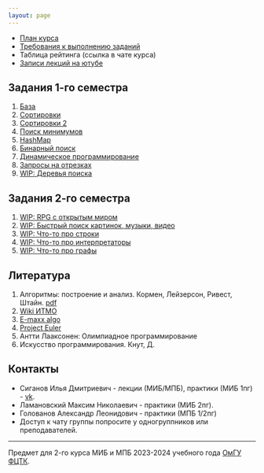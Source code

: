 ```yaml
---
layout: page
---
```


- [План курса](roadmap)
- [Требования к выполнению заданий](rules)
- Таблица рейтинга (ссылка в чате курса)
- [Записи лекций на ютубе](https://youtube.com/playlist?list=PLXeMZKMKyJI4w_HoZvSD2OQk3WarFgPdS)

## Задания 1-го семестра

1. [База](task_1)
2. [Сортировки](task_2)
3. [Сортировки 2](task_3)
4. [Поиск минимумов](task_4)
5. [HashMap](task_5)
6. [Бинарный поиск](task_6)
7. [Динамическое программирование](task_7)
8. [Запросы на отрезках](task_8)
9. [WIP: Деревья поиска](task_9)

## Задания 2-го семестра

1. [WIP: RPG с открытым миром](task_10)
2. [WIP: Быстрый поиск картинок, музыки, видео](task_11)
3. [WIP: Что-то про строки](task_12)
4. [WIP: Что-то про интерпретаторы](task_13)
5. [WIP: Что-то про графы](task_14)

## Литература

1. Алгоритмы: построение и анализ. Кормен, Лейзерсон, Ривест, Штайн. [pdf](https://e-maxx.ru/bookz/files/cormen.pdf)
2. [Wiki ИТМО](https://neerc.ifmo.ru/wiki/index.php?title=Алгоритмы_и_структуры_данных)
3. [E-maxx algo](https://e-maxx.ru/algo/)
4. [Project Euler](https://projecteuler.net/)
5. Антти Лааксонен: Олимпиадное программирование
6. Искусство программирования. Кнут, Д.

## Контакты

- Сиганов Илья Дмитриевич - лекции (МИБ/МПБ), практики (МИБ 1пг) - [vk](https://vk.com/senior_sigan).
- Ламановский Максим Николаевич - практики (МИБ 2пг).
- Голованов Александр Леонидович - практики (МПБ 1/2пг)
- Доступ к чату группы попросите у одногруппников или преподавателей.

---

Предмет для 2-го курса МИБ и МПБ 2023-2024 учебного года [ОмГУ ФЦТК](https://vk.com/fctk_omsu).
